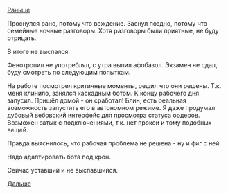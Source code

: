 [Раньше](2015.08.27.md)

Проснулся рано, потому что вождение. Заснул поздно, потому что семейные ночные разговоры. Хотя разговоры были приятные, не буду отрицать.

В итоге не выспался.

Фенотропил не употреблял, с утра выпил афобазол.
Экзамен не сдал, буду смотреть по следующим попыткам.

На работе посмотрел критичные моменты, решил что они решены. Т.к. меня клинило, занялся каскадным ботом. К концу рабочего дня запусил.
Пришёл домой - он сработал!
Блин, есть реальная возможность запустить его в автономном режиме. Я даже продумал дубовый вебовский интерфейс для просмотра статуса ордеров.
Возможен затык с подключениями, т.к. нет прокси и тому подобных вещей.
 
Правда выяснилось, что рабочая проблема не решена - ну и фиг с ней.

Надо адаптировать бота под крон.

Сейчас уставший и не выспавшийся.

[Дальше](2015.08.31.md)